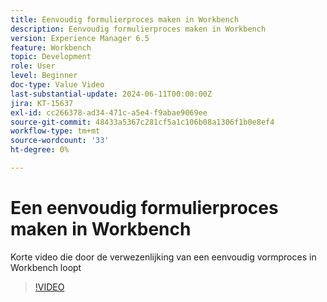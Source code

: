 ```yaml
---
title: Eenvoudig formulierproces maken in Workbench
description: Eenvoudig formulierproces maken in Workbench
version: Experience Manager 6.5
feature: Workbench
topic: Development
role: User
level: Beginner
doc-type: Value Video
last-substantial-update: 2024-06-11T00:00:00Z
jira: KT-15637
exl-id: cc266378-ad34-471c-a5e4-f9abae9069ee
source-git-commit: 48433a5367c281cf5a1c106b08a1306f1b0e8ef4
workflow-type: tm+mt
source-wordcount: '33'
ht-degree: 0%

---
```


# Een eenvoudig formulierproces maken in Workbench

Korte video die door de verwezenlijking van een eenvoudig vormproces in Workbench loopt

>[!VIDEO](https://video.tv.adobe.com/v/3429494/?learn=on)
